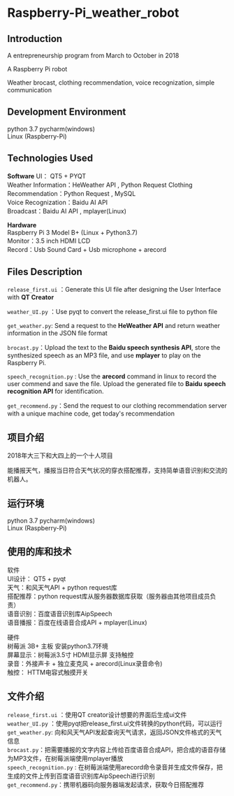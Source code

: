 # Raspberry-Pi_weather_robot


Introduction
----
A entrepreneurship program from March to October in 2018

A Raspberry Pi robot 

Weather brocast, clothing recommendation, voice recognization, simple communication

Development Environment
---
python 3.7 
pycharm(windows)  
Linux (Raspberry-Pi)  

Technologies Used
----
**Software** 
UI： QT5 + PYQT  
Weather Information：HeWeather API  , Python Request 
Clothing Recommendation：Python Request  , MySQL  
Voice Recognization：Baidu AI API  
Broadcast：Baidu AI API , mplayer(Linux)  


**Hardware**  
Raspberry Pi 3 Model B+ (Linux + Python3.7)  
Monitor：3.5 inch HDMI LCD  
Record：Usb Sound Card + Usb microphone + arecord  



Files Description
----
`release_first.ui`  ：Generate this UI file after designing the User Interface with **QT Creator** 

`weather_UI.py` ：Use pyqt to convert the release_first.ui file to python file

`get_weather.py`: Send a request to the **HeWeather API** and return weather information in the JSON file format

`brocast.py`：Upload the text to the **Baidu speech synthesis API**, store the synthesized speech as an MP3 file, and use **mplayer** to play on the Raspberry Pi.  

`speech_recognition.py` : Use the **arecord** command in linux to record the user commend and save the file. Upload the generated file to **Baidu speech recognition API** for identification.  

`get_recommend.py`：Send the request to our clothing recommendation server with a unique machine code, get today's recommendation



项目介绍
----
2018年大三下和大四上的一个十人项目  

能播报天气，播报当日符合天气状况的穿衣搭配推荐，支持简单语音识别和交流的机器人。

运行环境
---
python 3.7 
pycharm(windows)  
Linux (Raspberry-Pi)  

使用的库和技术
----
软件  
UI设计： QT5 + pyqt  
天气：和风天气API  + python request库  
搭配推荐：python request库从服务器数据库获取（服务器由其他项目成员负责）  
语音识别：百度语音识别库AipSpeech  
语音播报：百度在线语音合成API + mplayer(Linux)  


硬件  
树莓派 3B+ 主板  安装python3.7环境  
屏幕显示：树莓派3.5寸 HDMI显示屏 支持触控  
录音：外接声卡 + 独立麦克风 + arecord(Linux录音命令)  
触控： HTTM电容式触摸开关  


文件介绍
----
`release_first.ui`  ：使用QT creator设计想要的界面后生成ui文件  
`weather_UI.py` ：使用pyqt把release_first.ui文件转换的python代码，可以运行
`get_weather.py`: 向和风天气API发起查询天气请求，返回JSON文件格式的天气信息  
`brocast.py`：把需要播报的文字内容上传给百度语音合成API，把合成的语音存储为MP3文件，在树莓派端使用mplayer播放  
`speech_recognition.py` : 在树莓派端使用arecord命令录音并生成文件保存，把生成的文件上传到百度语音识别库AipSpeech进行识别  
`get_recommend.py`：携带机器码向服务器端发起请求，获取今日搭配推荐





